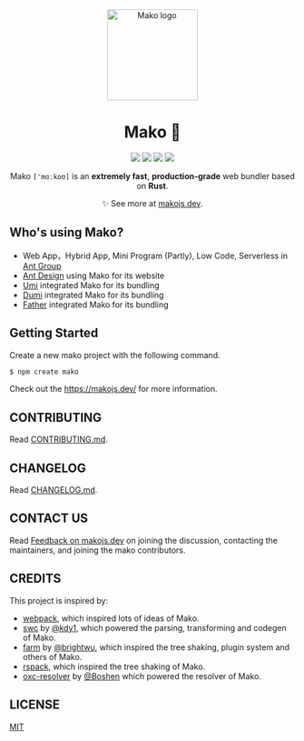 <div align="center">
  
<img src="https://img.alicdn.com/imgextra/i2/O1CN01kdmA7X1FVqCPcRi3L_!!6000000000493-2-tps-584-584.png" alt="Mako logo" width="160" height="160" />

# Mako 🦈

[![](https://badgen.net/npm/v/@umijs/mako)](https://www.npmjs.com/package/@umijs/mako)
[![](https://badgen.net/npm/dm/@umijs/mako)](https://www.npmjs.com/package/@umijs/mako)
[![](https://github.com/umijs/mako/actions/workflows/ci.yml/badge.svg)](https://github.com/umijs/mako/actions/workflows/ci.yml)
[![](https://badgen.net/npm/license/umi)](https://www.npmjs.com/package/@umijs/mako)


Mako `['mɑːkoʊ]` is an **extremely fast**, **production-grade** web bundler based on **Rust**. 

✨ See more at [makojs.dev](https://makojs.dev).
</div>

## Who's using Mako?

- Web App，Hybrid App, Mini Program (Partly), Low Code, Serverless in [Ant Group](https://www.antgroup.com/)
- [Ant Design](https://github.com/ant-design/ant-design/) using Mako for its website
- [Umi](https://umijs.org/) integrated Mako for its bundling
- [Dumi](https://d.umijs.org/) integrated Mako for its bundling
- [Father](https://github.com/umijs/father/) integrated Mako for its bundling

## Getting Started

Create a new mako project with the following command.

```bash
$ npm create mako
```

Check out the https://makojs.dev/ for more information.

## CONTRIBUTING

Read [CONTRIBUTING.md](./CONTRIBUTING.md).

## CHANGELOG

Read [CHANGELOG.md](./CHANGELOG.md).

## CONTACT US

Read [Feedback on makojs.dev](https://makojs.dev/docs/feedback) on joining the discussion, contacting the maintainers, and joining the mako contributors.

## CREDITS

This project is inspired by:

- [webpack](https://github.com/webpack/webpack), which inspired lots of ideas of Mako.
- [swc](https://github.com/swc-project/swc) by [@kdy1](https://github.com/kdy1), which powered the parsing, transforming and codegen of Mako.
- [farm](https://github.com/farm-fe/farm) by [@brightwu](https://github.com/wre232114), which inspired the tree shaking, plugin system and others of Mako.
- [rspack](https://github.com/web-infra-dev/rspack), which inspired the tree shaking of Mako.
- [oxc-resolver](https://github.com/oxc-project/oxc-resolver) by [@Boshen](https://github.com/Boshen) which powered the resolver of Mako.

## LICENSE

[MIT](./LICENSE)
